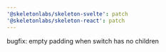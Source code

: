 ```yaml
---
'@skeletonlabs/skeleton-svelte': patch
'@skeletonlabs/skeleton-react': patch
---
```


bugfix: empty padding when switch has no children
